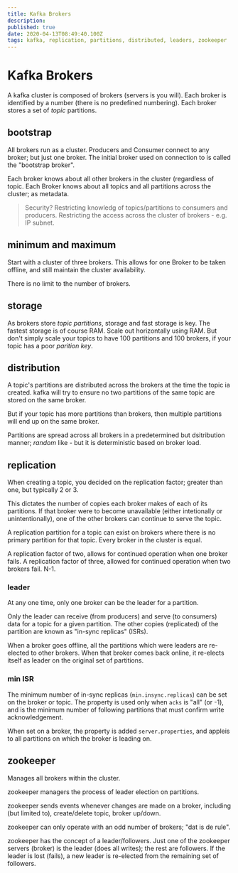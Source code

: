```yaml
---
title: Kafka Brokers
description: 
published: true
date: 2020-04-13T08:49:40.100Z
tags: kafka, replication, partitions, distributed, leaders, zookeeper
---
```


# Kafka Brokers
A kafka cluster is composed of brokers (servers is you will). Each broker is identified by a number (there is no predefined numbering). Each broker stores a set of _topic_ partitions.

## bootstrap
All brokers run as a cluster. Producers and Consumer connect to any broker; but just one broker. The initial broker used on connection to is called the "bootstrap broker".

Each broker knows about all other brokers in the cluster (regardless of topic. Each Broker knows about all topics and all partitions across the cluster; as metadata.

> Security? Restricting knowledg of topics/partitions to consumers and producers. Restricting the access across the cluster of brokers - e.g. IP subnet.


## minimum and maximum
Start with a cluster of three brokers. This allows for one Broker to be taken offline, and still maintain the cluster availability.

There is no limit to the number of brokers.

## storage
As brokers store _topic partitions_, storage and fast storage is key. The fastest storage is of course RAM. Scale out horizontally using RAM. But don't simply scale your topics to have 100 partitions and 100 brokers, if your topic has a poor _parition key_. 

## distribution
A topic's partitions are distributed across the brokers at the time the topic ia created. kafka will try to ensure no two partitions of the same topic are stored on the same broker.

But if your topic has more partitions than brokers, then multiple partitions will end up on the same broker.

Partitions are spread across all brokers in a predetermined but dsitribution manner; _random_ like - but it is deterministic based on broker load.

## replication
When creating a topic, you decided on the replication factor; greater than one, but typically 2 or 3.

This dictates the number of copies each broker makes of each of its partitions. If that broker were to become unavailable (either intetionally or unintentionally), one of the other brokers can continue to serve the topic.

A replication partition for a topic can exist on brokers where there is no primary partition for that topic. Every broker in the cluster is equal.

A replication factor of two, allows for continued operation when one broker fails. A replication factor of three, allowed for continued operation when two brokers fail. N-1.

### leader
At any one time, only one broker can be the leader for a partition.

Only the leader can receive (from producers) and serve (to consumers) data for a topic for a given partition. The other copies (replicated) of  the partition are known as "in-sync replicas" (ISRs).

When a broker goes offline, all the partitions which were leaders are re-elected to other brokers. When that broker comes back online, it re-elects itself as leader on the original set of partitions.

### min ISR
The minimum number of in-sync replicas (`min.insync.replicas`) can be set on the broker or topic. The property is used only when `acks` is "all" (or -1), and is the minimum number of following partitions that must confirm write acknowledgement.

When set on a broker, the property is added `server.properties`, and appleis to all partitions on which the broker is leading on.


## zookeeper
Manages all brokers within the cluster.

zookeeper managers the process of leader election on partitions.

zookeeper sends events whenever changes are made on a broker, including (but limited to), create/delete topic, broker up/down.

zookeeper can only operate with an odd number of brokers; "dat is de rule".

zookeeper has the concept of a leader/followers. Just one of the zookeeper servers (broker) is the leader (does all writes); the rest are followers. If the leader is lost (fails), a new leader is re-elected from the remaining set of followers.